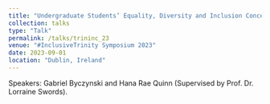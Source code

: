 ```yaml
---
title: "Undergraduate Students’ Equality, Diversity and Inclusion Concerns Regarding Postgraduate Study in Psychology"
collection: talks
type: "Talk"
permalink: /talks/trininc_23
venue: "#InclusiveTrinity Symposium 2023"
date: 2023-09-01
location: "Dublin, Ireland"
---
```


Speakers: Gabriel Byczynski and Hana Rae Quinn (Supervised by  Prof. Dr. Lorraine Swords).

